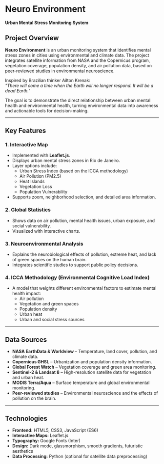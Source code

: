 # Neuro Environment

**Urban Mental Stress Monitoring System**

## Project Overview

**Neuro Environment** is an urban monitoring system that identifies mental stress zones in cities using environmental and climate data. The project integrates satellite information from NASA and the Copernicus program, vegetation coverage, population density, and air pollution data, based on peer-reviewed studies in environmental neuroscience.

Inspired by Brazilian thinker Ailton Krenak:  
*"There will come a time when the Earth will no longer respond. It will be a dead Earth."*

The goal is to demonstrate the direct relationship between urban mental health and environmental health, turning environmental data into awareness and actionable tools for decision-making.

---

## Key Features

### 1. Interactive Map
- Implemented with **Leaflet.js**.
- Displays urban mental stress zones in Rio de Janeiro.
- Layer options include:
  - Urban Stress Index (based on the ICCA methodology)  
  - Air Pollution (PM2.5)  
  - Heat Islands  
  - Vegetation Loss  
  - Population Vulnerability  
- Supports zoom, neighborhood selection, and detailed area information.

### 2. Global Statistics
- Shows data on air pollution, mental health issues, urban exposure, and social vulnerability.
- Visualized with interactive charts.

### 3. Neuroenvironmental Analysis
- Explains the neurobiological effects of pollution, extreme heat, and lack of green spaces on the human brain.
- Integrates scientific studies to support public policy decisions.

### 4. ICCA Methodology (Environmental Cognitive Load Index)
- A model that weights different environmental factors to estimate mental health impact:
  - Air pollution  
  - Vegetation and green spaces  
  - Population density  
  - Urban heat  
  - Urban and social stress sources  

---

## Data Sources

- **NASA EarthData & Worldview** – Temperature, land cover, pollution, and climate data.  
- **Copernicus GHSL** – Urbanization and population density information.  
- **Global Forest Watch** – Vegetation coverage and green area monitoring.  
- **Sentinel-2 & Landsat 8** – High-resolution satellite data for vegetation and urban heat.  
- **MODIS Terra/Aqua** – Surface temperature and global environmental monitoring.  
- **Peer-reviewed studies** – Environmental neuroscience and the effects of pollution on the brain.  

---

## Technologies

- **Frontend:** HTML5, CSS3, JavaScript (ES6)  
- **Interactive Maps:** Leaflet.js  
- **Typography:** Google Fonts (Inter)  
- **Design:** Dark mode, glassmorphism, smooth gradients, futuristic aesthetics  
- **Data Processing:** Python (optional for satellite data preprocessing)  

